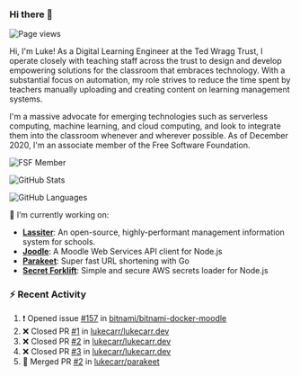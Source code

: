 ### Hi there 👋

![Page views](https://visitor-badge.glitch.me/badge?page_id=lukecarr.lukecarr)

Hi, I'm Luke! As a Digital Learning Engineer at the Ted Wragg Trust, I operate closely with teaching staff across the trust to design and develop empowering solutions for the classroom that embraces technology. With a substantial focus on automation, my role strives to reduce the time spent by teachers manually uploading and creating content on learning management systems.

I'm a massive advocate for emerging technologies such as serverless computing, machine learning, and cloud computing, and look to integrate them into the classroom whenever and wherever possible. As of December 2020, I'm an associate member of the Free Software Foundation.

![FSF Member](https://static.fsf.org/nosvn/associate/crm/5272261.png)

![GitHub Stats](https://github-readme-stats.vercel.app/api?username=lukecarr&show_icons=true)

![GitHub Languages](https://github-readme-stats.vercel.app/api/top-langs?username=lukecarr&layout=compact)

🔭 I’m currently working on:

- **[Lassiter](https://github.com/lassiter-mis)**: An open-source, highly-performant management information system for schools.
- **[Joodle](https://github.com/lukecarr/joodle)**: A Moodle Web Services API client for Node.js
- **[Parakeet](https://github.com/lukecarr/parakeet)**: Super fast URL shortening with Go
- **[Secret Forklift](https://github.com/lukecarr/secret-forklift)**: Simple and secure AWS secrets loader for Node.js

### :zap: Recent Activity

<!--START_SECTION:activity-->
1. ❗️ Opened issue [#157](https://github.com/bitnami/bitnami-docker-moodle/issues/157) in [bitnami/bitnami-docker-moodle](https://github.com/bitnami/bitnami-docker-moodle)
2. ❌ Closed PR [#1](https://github.com/lukecarr/lukecarr.dev/pull/1) in [lukecarr/lukecarr.dev](https://github.com/lukecarr/lukecarr.dev)
3. ❌ Closed PR [#2](https://github.com/lukecarr/lukecarr.dev/pull/2) in [lukecarr/lukecarr.dev](https://github.com/lukecarr/lukecarr.dev)
4. ❌ Closed PR [#3](https://github.com/lukecarr/lukecarr.dev/pull/3) in [lukecarr/lukecarr.dev](https://github.com/lukecarr/lukecarr.dev)
5. 🎉 Merged PR [#2](https://github.com/lukecarr/parakeet/pull/2) in [lukecarr/parakeet](https://github.com/lukecarr/parakeet)
<!--END_SECTION:activity-->
